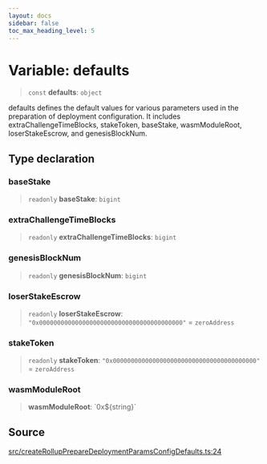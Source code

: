 ```yaml
---
layout: docs
sidebar: false
toc_max_heading_level: 5
---
```


# Variable: defaults

> `const` **defaults**: `object`

defaults defines the default values for various parameters used in the
preparation of deployment configuration. It includes
extraChallengeTimeBlocks, stakeToken, baseStake, wasmModuleRoot,
loserStakeEscrow, and genesisBlockNum.

## Type declaration

### baseStake

> `readonly` **baseStake**: `bigint`

### extraChallengeTimeBlocks

> `readonly` **extraChallengeTimeBlocks**: `bigint`

### genesisBlockNum

> `readonly` **genesisBlockNum**: `bigint`

### loserStakeEscrow

> `readonly` **loserStakeEscrow**: `"0x0000000000000000000000000000000000000000"` = `zeroAddress`

### stakeToken

> `readonly` **stakeToken**: `"0x0000000000000000000000000000000000000000"` = `zeroAddress`

### wasmModuleRoot

> **wasmModuleRoot**: \`0x$\{string\}\`

## Source

[src/createRollupPrepareDeploymentParamsConfigDefaults.ts:24](https://github.com/anegg0/arbitrum-orbit-sdk/blob/b24cbe9cd68eb30d18566196d2c909bd4086db10/src/createRollupPrepareDeploymentParamsConfigDefaults.ts#L24)
